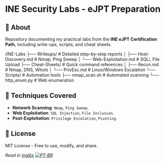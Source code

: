 # INE Security Labs - eJPT Preparation

## 📌 About  
Repository documenting my practical labs from the **INE eJPT Certification Path**, including write-ups, scripts, and cheat sheets.

/INE-Labs
├── Writeups/ # Detailed step-by-step reports
│ ├── Host-Discovery.md # Nmap, Ping Sweep
│ └── Web-Exploitation.md # SQLi, File Upload
├── Cheat-Sheets/ # Quick command references
│ ├── Recon.md # Nmap, DNS, WhoIs
│ └── PrivEsc.md # Linux/Windows Escalation
└── Scripts/ # Automation tools
├── nmap_scan.sh # Automated scanning
└── http_enum.py # Web enumeration

## 🔧 Techniques Covered  
- **Network Scanning**: `Nmap`, `Ping Sweep`.  
- **Web Exploitation**: `SQL Injection`, `File Inclusion`.  
- **Post-Exploitation**: `Privilege Escalation`, `Pivoting`.  

## 📜 License  
MIT License - Free to use, modify, and share.  

*Read in [inglês](/EN/README.md) [![PT-BR](https://img.shields.io/badge/🇧🇷-Português-green)](./PT-BR/README.md)* 
